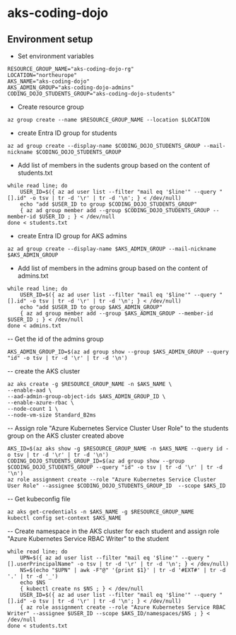 # aks-coding-dojo

## Environment setup

- Set environment variables

```shell
RESOURCE_GROUP_NAME="aks-coding-dojo-rg"
LOCATION="northeurope"
AKS_NAME="aks-coding-dojo"
AKS_ADMIN_GROUP="aks-coding-dojo-admins"
CODING_DOJO_STUDENTS_GROUP="aks-coding-dojo-students"
```

- Create resource group
```shell
az group create --name $RESOURCE_GROUP_NAME --location $LOCATION
```

- create Entra ID group for students
```shell
az ad group create --display-name $CODING_DOJO_STUDENTS_GROUP --mail-nickname $CODING_DOJO_STUDENTS_GROUP
```

- Add list of members in the sudents group based on the content of students.txt
```shell
while read line; do    
    USER_ID=$({ az ad user list --filter "mail eq '$line'" --query "[].id" -o tsv | tr -d '\r' | tr -d '\n'; } < /dev/null)
    echo "add $USER_ID to group $CODING_DOJO_STUDENTS_GROUP"
    { az ad group member add --group $CODING_DOJO_STUDENTS_GROUP --member-id $USER_ID ; } < /dev/null
done < students.txt
```

- create Entra ID group for AKS admins
```shell
az ad group create --display-name $AKS_ADMIN_GROUP --mail-nickname $AKS_ADMIN_GROUP
```

- Add list of members in the admins group based on the content of admins.txt
```shell
while read line; do
    USER_ID=$({ az ad user list --filter "mail eq '$line'" --query "[].id" -o tsv | tr -d '\r' | tr -d '\n'; } < /dev/null)
    echo "add $USER_ID to group $AKS_ADMIN_GROUP"
    { az ad group member add --group $AKS_ADMIN_GROUP --member-id $USER_ID ; } < /dev/null
done < admins.txt
```

-- Get the id of the admins group
```shell
AKS_ADMIN_GROUP_ID=$(az ad group show --group $AKS_ADMIN_GROUP --query "id" -o tsv | tr -d '\r' | tr -d '\n')
```

-- create the AKS cluster
```shell
az aks create -g $RESOURCE_GROUP_NAME -n $AKS_NAME \
--enable-aad \
--aad-admin-group-object-ids $AKS_ADMIN_GROUP_ID \
--enable-azure-rbac \
--node-count 1 \
--node-vm-size Standard_B2ms
```

-- Assign role "Azure Kubernetes Service Cluster User Role" to the students group on the AKS cluster created above
```shell
AKS_ID=$(az aks show -g $RESOURCE_GROUP_NAME -n $AKS_NAME --query id -o tsv | tr -d '\r' | tr -d '\n')
CODING_DOJO_STUDENTS_GROUP_ID=$(az ad group show --group $CODING_DOJO_STUDENTS_GROUP --query "id" -o tsv | tr -d '\r' | tr -d '\n')
az role assignment create --role "Azure Kubernetes Service Cluster User Role" --assignee $CODING_DOJO_STUDENTS_GROUP_ID  --scope $AKS_ID
```

-- Get kubeconfig file
```shell
az aks get-credentials -n $AKS_NAME -g $RESOURCE_GROUP_NAME
kubectl config set-context $AKS_NAME
```

-- Create namespace in the AKS cluster for each student and assign role "Azure Kubernetes Service RBAC Writer" to the student
```shell
while read line; do    
    UPN=$({ az ad user list --filter "mail eq '$line'" --query "[].userPrincipalName" -o tsv | tr -d '\r' | tr -d '\n'; } < /dev/null)
    NS=$(echo "$UPN" | awk -F"@" '{print $1}' | tr -d '#EXT#' | tr -d '.' | tr -d '_')
    echo $NS
    { kubectl create ns $NS ; } < /dev/null
    USER_ID=$({ az ad user list --filter "mail eq '$line'" --query "[].id" -o tsv | tr -d '\r' | tr -d '\n'; } < /dev/null)
    { az role assignment create --role "Azure Kubernetes Service RBAC Writer" --assignee $USER_ID --scope $AKS_ID/namespaces/$NS ; } < /dev/null
done < students.txt    
```
